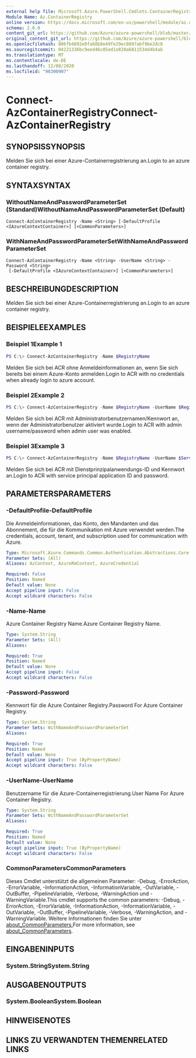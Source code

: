 ```yaml
---
external help file: Microsoft.Azure.PowerShell.Cmdlets.ContainerRegistry.dll-Help.xml
Module Name: Az.ContainerRegistry
online version: https://docs.microsoft.com/en-us/powershell/module/az.containerregistry/connect-azcontainerregistry
schema: 2.0.0
content_git_url: https://github.com/Azure/azure-powershell/blob/master/src/ContainerRegistry/ContainerRegistry/help/Connect-AzContainerRegistry.md
original_content_git_url: https://github.com/Azure/azure-powershell/blob/master/src/ContainerRegistry/ContainerRegistry/help/Connect-AzContainerRegistry.md
ms.openlocfilehash: 806fb4892e0fa68b8e49fe29ec0897abf9be2dc8
ms.sourcegitcommit: 04221336bc9eed46c05ed1e828a6811534d4b4ab
ms.translationtype: MT
ms.contentlocale: de-DE
ms.lasthandoff: 12/08/2020
ms.locfileid: "98300907"
---
```

# <span data-ttu-id="5f6b2-101">Connect-AzContainerRegistry</span><span class="sxs-lookup"><span data-stu-id="5f6b2-101">Connect-AzContainerRegistry</span></span>

## <span data-ttu-id="5f6b2-102">SYNOPSIS</span><span class="sxs-lookup"><span data-stu-id="5f6b2-102">SYNOPSIS</span></span>
<span data-ttu-id="5f6b2-103">Melden Sie sich bei einer Azure-Containerregistrierung an.</span><span class="sxs-lookup"><span data-stu-id="5f6b2-103">Login to an azure container registry.</span></span>

## <span data-ttu-id="5f6b2-104">SYNTAX</span><span class="sxs-lookup"><span data-stu-id="5f6b2-104">SYNTAX</span></span>

### <span data-ttu-id="5f6b2-105">WithoutNameAndPasswordParameterSet (Standard)</span><span class="sxs-lookup"><span data-stu-id="5f6b2-105">WithoutNameAndPasswordParameterSet (Default)</span></span>
```
Connect-AzContainerRegistry -Name <String> [-DefaultProfile <IAzureContextContainer>] [<CommonParameters>]
```

### <span data-ttu-id="5f6b2-106">WithNameAndPasswordParameterSet</span><span class="sxs-lookup"><span data-stu-id="5f6b2-106">WithNameAndPasswordParameterSet</span></span>
```
Connect-AzContainerRegistry -Name <String> -UserName <String> -Password <String>
 [-DefaultProfile <IAzureContextContainer>] [<CommonParameters>]
```

## <span data-ttu-id="5f6b2-107">BESCHREIBUNG</span><span class="sxs-lookup"><span data-stu-id="5f6b2-107">DESCRIPTION</span></span>
<span data-ttu-id="5f6b2-108">Melden Sie sich bei einer Azure-Containerregistrierung an.</span><span class="sxs-lookup"><span data-stu-id="5f6b2-108">Login to an azure container registry.</span></span>

## <span data-ttu-id="5f6b2-109">BEISPIELE</span><span class="sxs-lookup"><span data-stu-id="5f6b2-109">EXAMPLES</span></span>

### <span data-ttu-id="5f6b2-110">Beispiel 1</span><span class="sxs-lookup"><span data-stu-id="5f6b2-110">Example 1</span></span>
```powershell
PS C:\> Connect-AzContainerRegistry -Name $RegistryName
```

<span data-ttu-id="5f6b2-111">Melden Sie sich bei ACR ohne Anmeldeinformationen an, wenn Sie sich bereits bei einem Azure-Konto anmelden.</span><span class="sxs-lookup"><span data-stu-id="5f6b2-111">Login to ACR with no credentials when already login to azure account.</span></span>

### <span data-ttu-id="5f6b2-112">Beispiel 2</span><span class="sxs-lookup"><span data-stu-id="5f6b2-112">Example 2</span></span>
```powershell
PS C:\> Connect-AzContainerRegistry -Name $RegistryName -UserName $RegistryName -Password $AdminPassWord
```

<span data-ttu-id="5f6b2-113">Melden Sie sich bei ACR mit Administratorbenutzernamen/Kennwort an, wenn der Administratorbenutzer aktiviert wurde.</span><span class="sxs-lookup"><span data-stu-id="5f6b2-113">Login to ACR with admin username/password when admin user was enabled.</span></span>

### <span data-ttu-id="5f6b2-114">Beispiel 3</span><span class="sxs-lookup"><span data-stu-id="5f6b2-114">Example 3</span></span>
```powershell
PS C:\> Connect-AzContainerRegistry -Name $RegistryName -UserName $ServicePrincipal -Password $ServicePrincipalPassword
```

<span data-ttu-id="5f6b2-115">Melden Sie sich bei ACR mit Dienstprinzipalanwendungs-ID und Kennwort an.</span><span class="sxs-lookup"><span data-stu-id="5f6b2-115">Login to ACR with service principal application ID and password.</span></span>

## <span data-ttu-id="5f6b2-116">PARAMETERS</span><span class="sxs-lookup"><span data-stu-id="5f6b2-116">PARAMETERS</span></span>

### <span data-ttu-id="5f6b2-117">-DefaultProfile</span><span class="sxs-lookup"><span data-stu-id="5f6b2-117">-DefaultProfile</span></span>
<span data-ttu-id="5f6b2-118">Die Anmeldeinformationen, das Konto, den Mandanten und das Abonnement, die für die Kommunikation mit Azure verwendet werden.</span><span class="sxs-lookup"><span data-stu-id="5f6b2-118">The credentials, account, tenant, and subscription used for communication with Azure.</span></span>

```yaml
Type: Microsoft.Azure.Commands.Common.Authentication.Abstractions.Core.IAzureContextContainer
Parameter Sets: (All)
Aliases: AzContext, AzureRmContext, AzureCredential

Required: False
Position: Named
Default value: None
Accept pipeline input: False
Accept wildcard characters: False
```

### <span data-ttu-id="5f6b2-119">-Name</span><span class="sxs-lookup"><span data-stu-id="5f6b2-119">-Name</span></span>
<span data-ttu-id="5f6b2-120">Azure Container Registry Name.</span><span class="sxs-lookup"><span data-stu-id="5f6b2-120">Azure Container Registry Name.</span></span>

```yaml
Type: System.String
Parameter Sets: (All)
Aliases:

Required: True
Position: Named
Default value: None
Accept pipeline input: False
Accept wildcard characters: False
```

### <span data-ttu-id="5f6b2-121">-Password</span><span class="sxs-lookup"><span data-stu-id="5f6b2-121">-Password</span></span>
<span data-ttu-id="5f6b2-122">Kennwort für die Azure Container Registry.</span><span class="sxs-lookup"><span data-stu-id="5f6b2-122">Password For Azure Container Registry.</span></span>

```yaml
Type: System.String
Parameter Sets: WithNameAndPasswordParameterSet
Aliases:

Required: True
Position: Named
Default value: None
Accept pipeline input: True (ByPropertyName)
Accept wildcard characters: False
```

### <span data-ttu-id="5f6b2-123">-UserName</span><span class="sxs-lookup"><span data-stu-id="5f6b2-123">-UserName</span></span>
<span data-ttu-id="5f6b2-124">Benutzername für die Azure-Containerregistrierung.</span><span class="sxs-lookup"><span data-stu-id="5f6b2-124">User Name For Azure Container Registry.</span></span>

```yaml
Type: System.String
Parameter Sets: WithNameAndPasswordParameterSet
Aliases:

Required: True
Position: Named
Default value: None
Accept pipeline input: True (ByPropertyName)
Accept wildcard characters: False
```

### <span data-ttu-id="5f6b2-125">CommonParameters</span><span class="sxs-lookup"><span data-stu-id="5f6b2-125">CommonParameters</span></span>
<span data-ttu-id="5f6b2-126">Dieses Cmdlet unterstützt die allgemeinen Parameter: -Debug, -ErrorAction, -ErrorVariable, -InformationAction, -InformationVariable, -OutVariable, -OutBuffer, -PipelineVariable, -Verbose, -WarningAction und -WarningVariable.</span><span class="sxs-lookup"><span data-stu-id="5f6b2-126">This cmdlet supports the common parameters: -Debug, -ErrorAction, -ErrorVariable, -InformationAction, -InformationVariable, -OutVariable, -OutBuffer, -PipelineVariable, -Verbose, -WarningAction, and -WarningVariable.</span></span> <span data-ttu-id="5f6b2-127">Weitere Informationen finden Sie unter [about_CommonParameters.](http://go.microsoft.com/fwlink/?LinkID=113216)</span><span class="sxs-lookup"><span data-stu-id="5f6b2-127">For more information, see [about_CommonParameters](http://go.microsoft.com/fwlink/?LinkID=113216).</span></span>

## <span data-ttu-id="5f6b2-128">EINGABEN</span><span class="sxs-lookup"><span data-stu-id="5f6b2-128">INPUTS</span></span>

### <span data-ttu-id="5f6b2-129">System.String</span><span class="sxs-lookup"><span data-stu-id="5f6b2-129">System.String</span></span>

## <span data-ttu-id="5f6b2-130">AUSGABEN</span><span class="sxs-lookup"><span data-stu-id="5f6b2-130">OUTPUTS</span></span>

### <span data-ttu-id="5f6b2-131">System.Boolean</span><span class="sxs-lookup"><span data-stu-id="5f6b2-131">System.Boolean</span></span>

## <span data-ttu-id="5f6b2-132">HINWEISE</span><span class="sxs-lookup"><span data-stu-id="5f6b2-132">NOTES</span></span>

## <span data-ttu-id="5f6b2-133">LINKS ZU VERWANDTEN THEMEN</span><span class="sxs-lookup"><span data-stu-id="5f6b2-133">RELATED LINKS</span></span>

